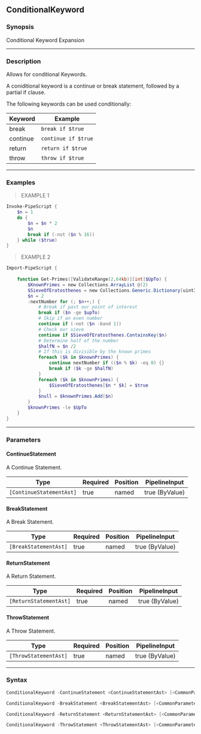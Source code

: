ConditionalKeyword
------------------




### Synopsis
Conditional Keyword Expansion



---


### Description

Allows for conditional Keywords.

A coniditional keyword is a continue or break statement, followed by a partial if clause.

The following keywords can be used conditionally:

|Keyword  |Example            |
|---------|-----------------  |
|break    |`break if $true`   |
|continue |`continue if $true`|
|return   |`return if $true`  |
|throw    |`throw if $true`   |



---


### Examples
> EXAMPLE 1

```PowerShell
Invoke-PipeScript {
    $n = 1
    do {
        $n = $n * 2
        $n
        break if (-not ($n % 16))
    } while ($true)
}
```
> EXAMPLE 2

```PowerShell
Import-PipeScript {
    
    function Get-Primes([ValidateRange(2,64kb)][int]$UpTo) {
        $KnownPrimes = new Collections.ArrayList @(2)
        $SieveOfEratosthenes = new Collections.Generic.Dictionary[uint32,bool]            
        $n = 2
        :nextNumber for (; $n++;) {             
            # Break if past our point of interest
            break if ($n -ge $upTo)
            # Skip if an even number
            continue if (-not ($n -band 1))
            # Check our sieve
            continue if $SieveOfEratosthenes.ContainsKey($n)
            # Determine half of the number
            $halfN = $n /2
            # If this is divisible by the known primes
            foreach ($k in $knownPrimes) {
                continue nextNumber if (($n % $k) -eq 0) {}
                break if ($k -ge $halfN)
            }                
            foreach ($k in $knownPrimes) {
                $SieveOfEratosthenes[$n * $k] = $true                
            }
            $null = $knownPrimes.Add($n)
        }
        $knownPrimes -le $UpTo
    }
}
```


---


### Parameters
#### **ContinueStatement**

A Continue Statement.






|Type                    |Required|Position|PipelineInput |
|------------------------|--------|--------|--------------|
|`[ContinueStatementAst]`|true    |named   |true (ByValue)|



#### **BreakStatement**

A Break Statement.






|Type                 |Required|Position|PipelineInput |
|---------------------|--------|--------|--------------|
|`[BreakStatementAst]`|true    |named   |true (ByValue)|



#### **ReturnStatement**

A Return Statement.






|Type                  |Required|Position|PipelineInput |
|----------------------|--------|--------|--------------|
|`[ReturnStatementAst]`|true    |named   |true (ByValue)|



#### **ThrowStatement**

A Throw Statement.






|Type                 |Required|Position|PipelineInput |
|---------------------|--------|--------|--------------|
|`[ThrowStatementAst]`|true    |named   |true (ByValue)|





---


### Syntax
```PowerShell
ConditionalKeyword -ContinueStatement <ContinueStatementAst> [<CommonParameters>]
```
```PowerShell
ConditionalKeyword -BreakStatement <BreakStatementAst> [<CommonParameters>]
```
```PowerShell
ConditionalKeyword -ReturnStatement <ReturnStatementAst> [<CommonParameters>]
```
```PowerShell
ConditionalKeyword -ThrowStatement <ThrowStatementAst> [<CommonParameters>]
```
